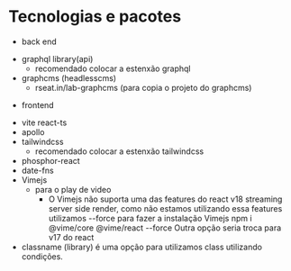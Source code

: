 # Tecnologias e pacotes

+ back end
- graphql library(api)
  - recomendado colocar a estenxão graphql
- graphcms (headlesscms)
  * rseat.in/lab-graphcms (para copia o projeto do graphcms)
+ frontend
- vite react-ts
- apollo
- tailwindcss
  - recomendado colocar a estenxão tailwindcss
- phosphor-react
- date-fns
- Vimejs
  - para o play de video
    * O Vimejs não suporta uma das features do react v18 streaming server side render, como não estamos utilizando essa features utilizamos --force para fazer a instalação Vimejs 
    npm i @vime/core @vime/react --force
    Outra opção seria troca para v17 do react
- classname (library) é uma opção	para utilizamos class utilizando condições.

